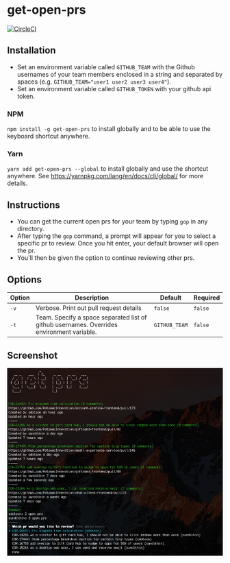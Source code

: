 # get-open-prs
[![CircleCI](https://circleci.com/gh/sdotson/get-open-prs.svg?style=svg&circle-token=dcee4082855c265ccf63c1c581bc3229b2a174ff)](https://circleci.com/gh/sdotson/get-open-prs)

## Installation
- Set an environment variable called `GITHUB_TEAM` with the Github usernames of your team members enclosed in a string and separated by spaces (e.g. `GITHUB_TEAM="user1 user2 user3 user4"`).
- Set an environment variable called `GITHUB_TOKEN` with your github api token.

### NPM
`npm install -g get-open-prs` to install globally and to be able to use the keyboard shortcut anywhere.

### Yarn
`yarn add get-open-prs --global` to install globally and use the shortcut anywhere. See https://yarnpkg.com/lang/en/docs/cli/global/ for more details.

## Instructions
- You can get the current open prs for your team by typing `gop` in any directory.
- After typing the `gop` command, a prompt will appear for you to select a specific pr to review. Once you hit enter, your default browser will open the pr.
- You'll then be given the option to continue reviewing other prs.

## Options
|Option|Description|Default|Required|
|----|---|---|---|
|`-v`|Verbose. Print out pull request details|`false`|`false`|
|`-t`|Team. Specify a space separated list of github usernames. Overrides environment variable.|`GITHUB_TEAM`|`false`|

## Screenshot
![screenshot](https://raw.githubusercontent.com/sdotson/get-open-prs/master/screenshot.png)
